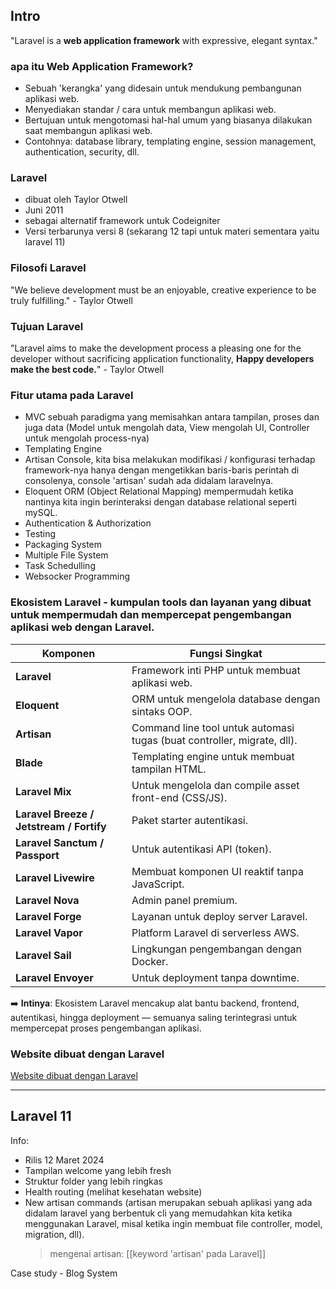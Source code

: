 
## Intro
"Laravel is a **web application framework** with expressive, elegant syntax."

### apa itu Web Application Framework?
- Sebuah 'kerangka' yang didesain untuk mendukung pembangunan aplikasi web.
- Menyediakan standar / cara untuk membangun aplikasi web.
- Bertujuan untuk mengotomasi hal-hal umum yang biasanya dilakukan saat membangun aplikasi web.
- Contohnya: database library, templating engine, session management, authentication, security, dll.

### Laravel
- dibuat oleh Taylor Otwell
- Juni 2011
- sebagai alternatif framework untuk Codeigniter
- Versi terbarunya versi 8 (sekarang 12 tapi untuk materi sementara yaitu laravel 11)

### Filosofi Laravel
"We believe development must be an enjoyable, creative experience to be truly fulfilling." - Taylor Otwell

### Tujuan Laravel
"Laravel aims to make the development process a pleasing one for the developer without sacrificing application functionality, **Happy developers make the best code.**" - Taylor Otwell

### Fitur utama pada Laravel
- MVC sebuah paradigma yang memisahkan antara tampilan, proses dan juga data (Model untuk mengolah data, View mengolah UI, Controller untuk mengolah process-nya)
- Templating Engine
- Artisan Console, kita bisa melakukan modifikasi / konfigurasi terhadap framework-nya hanya dengan mengetikkan baris-baris perintah di consolenya, console 'artisan' sudah ada didalam laravelnya.
- Eloquent ORM (Object Relational Mapping) mempermudah ketika nantinya kita ingin berinteraksi dengan database relational seperti mySQL.
- Authentication & Authorization
- Testing
- Packaging System
- Multiple File System
- Task Schedulling
- Websocker Programming

### Ekosistem Laravel - **kumpulan tools dan layanan** yang dibuat untuk **mempermudah dan mempercepat pengembangan aplikasi web** dengan Laravel.

|Komponen|Fungsi Singkat|
|---|---|
|**Laravel**|Framework inti PHP untuk membuat aplikasi web.|
|**Eloquent**|ORM untuk mengelola database dengan sintaks OOP.|
|**Artisan**|Command line tool untuk automasi tugas (buat controller, migrate, dll).|
|**Blade**|Templating engine untuk membuat tampilan HTML.|
|**Laravel Mix**|Untuk mengelola dan compile asset front-end (CSS/JS).|
|**Laravel Breeze / Jetstream / Fortify**|Paket starter autentikasi.|
|**Laravel Sanctum / Passport**|Untuk autentikasi API (token).|
|**Laravel Livewire**|Membuat komponen UI reaktif tanpa JavaScript.|
|**Laravel Nova**|Admin panel premium.|
|**Laravel Forge**|Layanan untuk deploy server Laravel.|
|**Laravel Vapor**|Platform Laravel di serverless AWS.|
|**Laravel Sail**|Lingkungan pengembangan dengan Docker.|
|**Laravel Envoyer**|Untuk deployment tanpa downtime.|

➡️ **Intinya**: Ekosistem Laravel mencakup alat bantu backend, frontend, autentikasi, hingga deployment — semuanya saling terintegrasi untuk mempercepat proses pengembangan aplikasi.

### Website dibuat dengan Laravel
[Website dibuat dengan Laravel](awwwards.com/websites/laravel)

---

## Laravel 11
Info:
- Rilis 12 Maret 2024
- Tampilan welcome yang lebih fresh
- Struktur folder yang lebih ringkas
- Health routing (melihat kesehatan website)
- New artisan commands (artisan merupakan sebuah aplikasi yang ada didalam laravel yang berbentuk cli yang memudahkan kita ketika menggunakan Laravel, misal ketika ingin membuat file controller, model, migration, dll).
	> mengenai artisan: [[keyword 'artisan' pada Laravel]]
	
Case study - Blog System